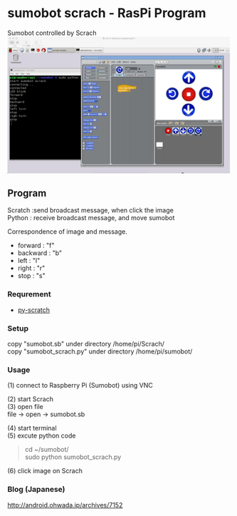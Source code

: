 # sumobot scrach - RasPi Program

Sumobot controlled by Scrach <br/>
<img src="https://github.com/FabLabKannai/SumobotJr/blob/master/docs/raspi/raspi_sumobot_scrach.png" width="500" /> <br/>

## Program
Scratch :send broadcast message, when click the image <br/>
Python : receive broadcast message, and move sumobot <br/>

Correspondence of image and message.
- forward : "f"
- backward : "b"
- left : "l"
- right : "r"
- stop : "s"

### Requrement
- [py-scratch](https://code.google.com/archive/p/py-scratch/)

### Setup
copy "sumobot.sb" under directory /home/pi/Scrach/ <br/>
copy "sumobot_scrach.py" under directory /home/pi/sumobot/ <br/>

### Usage
(1) connect to Raspberry Pi (Sumobot) using VNC <br/>

(2) start Scrach <br/>
(3) open file <br/>
file -> open -> sumobot.sb <br/>

(4) start terminal <br/> 
(5) excute python code <br/> 
> cd ~/sumobot/ <br/> 
sudo python sumobot_scrach.py <br/> 

(6) click image on Scrach

### Blog (Japanese)
http://android.ohwada.jp/archives/7152
